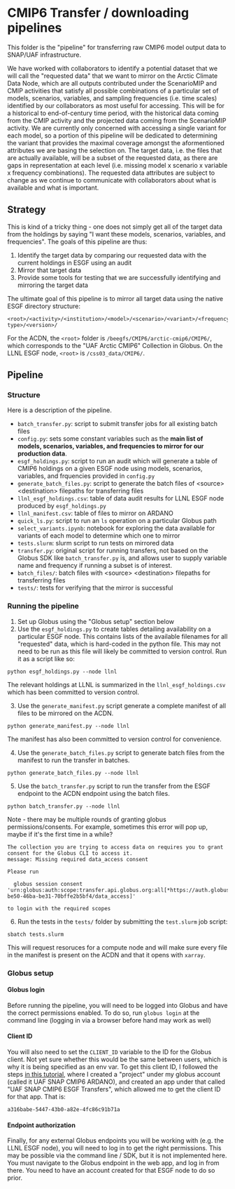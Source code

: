 # CMIP6 Transfer / downloading pipelines

This folder is the "pipeline" for transferring raw CMIP6 model output data to SNAP/UAF infrastructure.

We have worked with collaborators to identify a potential dataset that we will call the "requested data" that we want to mirror on the Arctic Climate Data Node, which are all outputs contributed under the ScenarioMIP and CMIP activities that satisfy all possible combinations of a particular set of models, scenarios, variables, and sampling frequencies (i.e. time scales) identified by our collaborators as most useful for accessing. This will be for a historical to end-of-century time period, with the historical data coming from the CMIP activity and the projected data coming from the ScenarioMIP activity. We are currently only concerned with accessing a single variant for each model, so a portion of this pipeline will be dedicated to determining the variant that provides the maximal coverage amongst the aformentioned attributes we are basing the selection on. The target data, i.e. the files that are actually available, will be a subset of the requested data, as there are gaps in representation at each level (i.e. missing model x scenario x variable x frequency combinations). The requested data attributes are subject to change as we continue to communicate with collaborators about what is available and what is important.

## Strategy

This is kind of a tricky thing - one does not simply get all of the target data from the holdings by saying "I want these models, scenarios, variables, and frequencies". The goals of this pipeline are thus:
1. Identify the target data by comparing our requested data with the current holdings in ESGF using an audit
2. Mirror that target data
3. Provide some tools for testing that we are successfully identifying and mirroring the target data

The ultimate goal of this pipeline is to mirror all target data using the native ESGF directory structure:

```
<root>/<activity>/<institution>/<model>/<scenario>/<variant>/<frequency>/<variable>/<grid type>/<version>/
```

For the ACDN, the `<root>` folder is `/beegfs/CMIP6/arctic-cmip6/CMIP6/`, which corresponds to the "UAF Arctic CMIP6" Collection in Globus. On the LLNL ESGF node, `<root>` is `/css03_data/CMIP6/`.

## Pipeline

### Structure

Here is a description of the pipeline.

* `batch_transfer.py`: script to submit transfer jobs for all existing batch files
* `config.py`: sets some constant variables such as the **main list of models, scenarios, variables, and frequencies to mirror for our production data**.
* `esgf_holdings.py`: script to run an audit which will generate a table of CMIP6 holdings on a given ESGF node using models, scenarios, variables, and frquencies provided in `config.py`
* `generate_batch_files.py`: script to generate the batch files of \<source> \<destination> filepaths for transferring files
* `llnl_esgf_holdings.csv`: table of data audit results for LLNL ESGF node produced by `esgf_holdings.py`
* `llnl_manifest.csv`: table of files to mirror on ARDANO
* `quick_ls.py`: script to run an `ls` operation on a particular Globus path
* `select_variants.ipynb`: notebook for exploring the data available for variants of each model to determine which one to mirror
* `tests.slurm`: slurm script to run tests on mirrored data
* `transfer.py`: original script for running transfers, not based on the Globus SDK like `batch_transfer.py` is, and allows user to supply variable name and frequency if running a subset is of interest. 
* `batch_files/`: batch files with \<source> \<destination> filepaths for transferring files
* `tests/`: tests for verifying that the mirror is successful

### Running the pipeline

1. Set up Globus using the "Globus setup" section below
2. Use the `esgf_holdings.py` to create tables detailing availability on a particular ESGF node. This contains lists of the available filenames for all "requested" data, which is hard-coded in the python file. This may not need to be run as this file will likely be committed to version control. Run it as a script like so:

```
python esgf_holdings.py --node llnl
```

The relevant holdings at LLNL is summarized in the `llnl_esgf_holdings.csv` which has been committed to version control. 

3. Use the `generate_manifest.py` script generate a complete manifest of all files to be mirrored on the ACDN.

```
python generate_manifest.py --node llnl
```

The manifest has also been committed to version control for convenience. 

4. Use the `generate_batch_files.py` script to generate batch files from the manifest to run the transfer in batches.

```
python generate_batch_files.py --node llnl
```

5. Use the `batch_transfer.py` script to run the transfer from the ESGF endpoint to the ACDN endpoint using the batch files.

```
python batch_transfer.py --node llnl
```

Note - there may be multiple rounds of granting globus permissions/consents. For example, sometimes this error will pop up, maybe if it's the first time in a while?

```
The collection you are trying to access data on requires you to grant consent for the Globus CLI to access it.
message: Missing required data_access consent

Please run

  globus session consent 'urn:globus:auth:scope:transfer.api.globus.org:all[*https://auth.globus.org/scopes/7235217a-be50-46ba-be31-70bffe2b5bf4/data_access]'

to login with the required scopes
```

6. Run the tests in the `tests/` folder by submitting the `test.slurm` job script:

```
sbatch tests.slurm
```

This will request resoruces for a compute node and will make sure every file in the manifest is present on the ACDN and that it opens with `xarray`.


### Globus setup

#### Globus login

Before running the pipeline, you will need to be logged into Globus and have the correct permissions enabled. To do so, run `globus login` at the command line (logging in via a browser before hand may work as well)

#### Client ID

You will also need to set the `CLIENT_ID` variable to the ID for the Globus client. Not yet sure whether this would be the same between users, which is why it is being specified as an env var. To get this client ID, I followed the steps [in this tutorial](https://globus-sdk-python.readthedocs.io/en/stable/tutorial.html), where I created a "project" under my globus account (called it UAF SNAP CMIP6 ARDANO), and created an app under that called "UAF SNAP CMIP6 ESGF Transfers", which allowed me to get the client ID for that app. That is:

```
a316babe-5447-43b0-a82e-4fc86c91b71a
```

#### Endpoint authorization

Finally, for any external Globus endpoints you will be working with (e.g. the LLNL ESGF node), you will need to log in to get the right permissions. This may be possible via the command line / SDK, but it is not implemented here. You must navigate to the Globus endpoint in the web app, and log in from there. You need to have an account created for that ESGF node to do so prior. 
